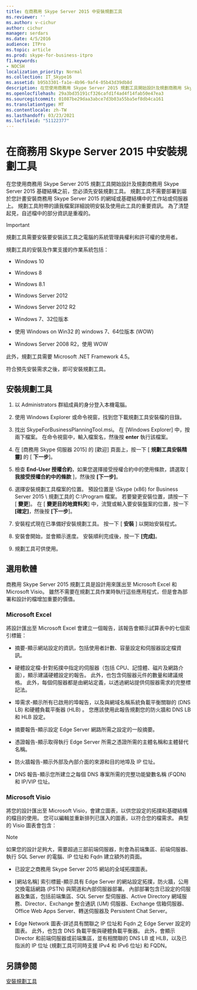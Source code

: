 ```yaml
---
title: 在商務用 Skype Server 2015 中安裝規劃工具
ms.reviewer: ''
ms.author: v-cichur
author: cichur
manager: serdars
ms.date: 4/5/2016
audience: ITPro
ms.topic: article
ms.prod: skype-for-business-itpro
f1.keywords:
- NOCSH
localization_priority: Normal
ms.collection: IT_Skype16
ms.assetid: b95b3301-fa1e-4b96-9af4-05b43d39db8d
description: 在您使用商務用 Skype Server 2015 規劃工具開始設計及規劃商務用 Skype Server 2015 基礎結構之前，您必須先安裝規劃工具。 規劃工具不需要部署到屬於您計畫安裝商務用 Skype Server 2015 的網域或基礎結構中的工作站或伺服器上。 規劃工具附帶的讀我檔案詳細說明安裝及使用此工具的重要資訊。 為了清楚起見，自述檔中的部分資訊是重複的。
ms.openlocfilehash: 29a3bd35191cf326cafd1f4ad4f14fab50e47ea3
ms.sourcegitcommit: 01087be29daa3abce7d3b03a55ba5ef8db4ca161
ms.translationtype: MT
ms.contentlocale: zh-TW
ms.lasthandoff: 03/23/2021
ms.locfileid: "51122377"
---
```

# <a name="install-the-planning-tool-in-skype-for-business-server-2015"></a>在商務用 Skype Server 2015 中安裝規劃工具

在您使用商務用 Skype Server 2015 規劃工具開始設計及規劃商務用 Skype Server 2015 基礎結構之前，您必須先安裝規劃工具。 規劃工具不需要部署到屬於您計畫安裝商務用 Skype Server 2015 的網域或基礎結構中的工作站或伺服器上。 規劃工具附帶的讀我檔案詳細說明安裝及使用此工具的重要資訊。 為了清楚起見，自述檔中的部分資訊是重複的。

> [!IMPORTANT]
> 規劃工具需要安裝要安裝該工具之電腦的系統管理員權利和許可權的使用者。

規劃工具的安裝及作業支援的作業系統包括：

- Windows 10

- Windows 8

- Windows 8.1

- Windows Server 2012

- Windows Server 2012 R2

- Windows 7、32位版本

- 使用 Windows on Win32 的 windows 7、64位版本 (WOW) 

- Windows Server 2008 R2，使用 WOW

此外，規劃工具需要 Microsoft .NET Framework 4.5。

符合預先安裝需求之後，即可安裝規劃工具。



## <a name="to-install-the-planning-tool"></a>安裝規劃工具

1. 以 Administrators 群組成員的身分登入本機電腦。

2. 使用 Windows Explorer 或命令視窗，找到您下載規劃工具安裝檔的目錄。

3. 找出 SkypeForBusinessPlanningTool.msi。 在 [Windows Explorer] 中，按兩下檔案。 在命令視窗中，輸入檔案名，然後按 **enter** 執行該檔案。

4. 在 [商務用 Skype 伺服器 2015] 的 [歡迎] 頁面上，按一下 [ **規劃工具安裝精靈]** 的 [ **下一步**]。

5. 檢查 **End-User 授權合約**，如果您選擇接受授權合約中的使用條款，請選取 [ **我接受授權合約中的條款** ]，然後按 **[下一步]**。

6. 選擇安裝規劃工具檔案的位置。 預設位置是 \Skype (x86) for Business Server 2015 \ 規劃工具的 C:\Program 檔案。 若要變更安裝位置，請按一下 [ **變更**]。 在 [ **變更目的地資料夾**] 中，流覽或輸入要安裝盤案的位置，按一下 **[確定]**，然後按 **[下一步**]。

7. 安裝程式現在已準備好安裝規劃工具。 按一下 [ **安裝** ] 以開始安裝程式。

8. 安裝會開始，並會顯示進度。 安裝順利完成後，按一下 **[完成]**。

9. 規劃工具可供使用。

## <a name="optional-software"></a>選用軟體
<a name="Optional_Software"> </a>

商務用 Skype Server 2015 規劃工具是設計用來匯出至 Microsoft Excel 和 Microsoft Visio。 雖然不需要在規劃工具作業時執行這些應用程式，但是會為部署和設計的檔增加重要的價值。

### <a name="microsoft-excel"></a>Microsoft Excel

將設計匯出至 Microsoft Excel 會建立一個報告，該報告會顯示試算表中的七個索引標籤：

- 摘要-顯示網站設定的資訊，包括使用者計數、容量設定和伺服器設定檔資訊。

- 硬體設定檔-針對拓撲中指定的伺服器（包括 CPU、記憶體、磁片及網路介面），顯示建議硬體設定的報告。 此外，也包含伺服器元件的數量和建議規格。 此外，每個伺服器都是由網站定義，以透過網站提供伺服器需求的完整標記法。

- 埠需求-顯示所有已啟用的埠報告，以及與網域名稱系統負載平衡關聯的 (DNS LB) 和硬體負載平衡器 (HLB) 。 您應該使用此報告規劃您的防火牆和 DNS LB 和 HLB 設定。

- 摘要報告-顯示設定 Edge Server 網路所需之設定的一般摘要。

- 憑證報告-顯示取得執行 Edge Server 所需之憑證所需的主體名稱和主體替代名稱。

- 防火牆報告-顯示外部及內部介面的來源和目的地埠及 IP 位址。

- DNS 報告-顯示您所建立之每個 DNS 專案所需的完整功能變數名稱 (FQDN) 和 IP/VIP 位址。

### <a name="microsoft-visio"></a>Microsoft Visio

將您的設計匯出至 Microsoft Visio，會建立圖表，以供您設定的拓撲和基礎結構的檔目的使用。 您可以編輯並重新排列已匯入的圖表，以符合您的檔需求。 典型的 Visio 圖表會包含：

> [!NOTE]
> 如果您的設計足夠大，需要超過三部前端伺服器，則會為前端集區、前端伺服器、執行 SQL Server 的電腦、IP 位址和 Fqdn 建立額外的頁面。

- 已設定之商務用 Skype Server 2015 網站的全域拓撲圖表。

- [網站名稱] 索引標籤-顯示具有 Edge Server 的網站設定拓撲，防火牆，公用交換電話網路 (PSTN) 與閘道和內部伺服器部署。 內部部署包含已設定的伺服器及集區，包括前端集區、SQL Server 型伺服器、Active Directory 網域服務、Director、Exchange 整合通訊 (UM) 伺服器、Exchange 信箱伺服器、Office Web Apps Server、轉送伺服器及 Persistent Chat Server。

- Edge Network 圖表-詳述具有關聯之 IP 位址和 Fqdn 之 Edge Server 設定的圖表。 此外，也包含 DNS 負載平衡與硬體負載平衡器。 此外，會顯示 Director 和前端伺服器或前端集區，並有相關聯的 DNS LB 或 HLB，以及已指派的 IP 位址 (規劃工具可同時支援 IPv4 和 IPv6 位址) 和 FQDN。

## <a name="see-also"></a>另請參閱
<a name="Optional_Software"> </a>

[安裝規劃工具](/previous-versions/office/lync-server-2013/lync-server-2013-installing-the-planning-tool)